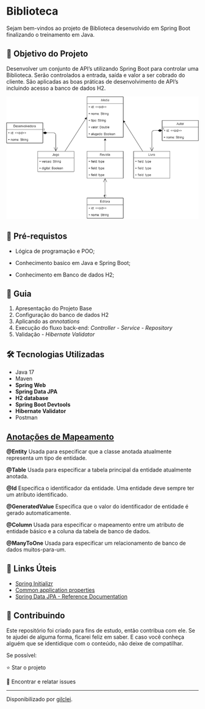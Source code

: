 <h1>Biblioteca </h1>
<p> Sejam bem-vindos ao projeto de Biblioteca desenvolvido em Spring Boot finalizando o treinamento em Java.</p>

<h2>🎯 Objetivo do Projeto</h2>
Desenvolver um conjunto de API’s utilizando Spring Boot para controlar uma Biblioteca. Serão controlados a entrada, saída e valor a ser cobrado do cliente. São aplicadas as boas práticas de desenvolvimento de API’s incluindo acesso a banco de dados H2.
 
![](./diagram.png)
<h2>
🛑 Pré-requistos
</h2>

* Lógica de programação e POO;

* Conhecimento basico em Java e Spring Boot;

* Conhecimento em Banco de dados H2;


<h2> 🚦 Guia </h2>

<ol>
    <li> Apresentação do Projeto Base </li>
    <li> Configuração do banco de dados H2</li>
    <li> Aplicando as <em>annotations</em></li>
    <li>Execução do fluxo back-end: <em>Controller - Service - Repository</em></li>
    <li>Validação - <em>Hibernate Validator</em> </li>
</ol>

<h2>🛠 Tecnologias Utilizadas</h2>

<ul>
    <li>Java 17</li>
    <li>Maven</li>
    <li><strong>Spring Web</strong></li>
    <li><strong>Spring Data JPA</strong></li>
    <li><strong>H2 database</strong></li>
    <li><strong>Spring Boot Devtools</strong></li>
    <li><strong>Hibernate Validator</strong></li>
    <li>Postman</li>
</ul>


<h2><a href="https://strn.com.br/artigos/2018/12/11/todas-as-anota%C3%A7%C3%B5es-do-jpa-anota%C3%A7%C3%B5es-de-mapeamento/"> Anotações de Mapeamento </a></h2>

<strong>@Entity</strong>
Usada para especificar que a classe anotada atualmente representa um tipo de entidade.

<strong>@Table</strong>
Usada para especificar a tabela principal da entidade atualmente anotada.

<strong>@Id</strong>
Especifica o identificador da entidade. Uma entidade deve sempre ter um atributo identificado.

<strong>@GeneratedValue</strong>
Especifica que o valor do identificador de entidade é gerado automaticamente.

<strong>@Column</strong>
Usada para especificar o mapeamento entre um atributo de entidade básico e a coluna da tabela de banco de dados.


<strong>@ManyToOne</strong>
Usada para especificar um relacionamento de banco de dados muitos-para-um.



<h2>🔗 Links Úteis</h2>
<ul>
    <li><a href="https://start.spring.io/#!type=maven-project&language=java&platformVersion=2.6.1&packaging=jar&jvmVersion=11&groupId=me.dio.academia&artifactId=academia-digital&name=academia-digital&description=Tutorial%20API%20RESTful%20modelando%20sistema%20de%20academia%20de%20gin%C3%A1stica&packageName=me.dio.academia.digital&dependencies=web,data-jpa,postgresql,validation,lombok">Spring Initializr</a></li>
    <li><a href="https://docs.spring.io/spring-boot/docs/2.0.x/reference/html/common-application-properties.html">Common application properties</a></li>
    <li><a href="https://docs.spring.io/spring-data/jpa/docs/current/reference/html/#jpa.repositories">Spring Data JPA - Reference Documentation</a></li>
</ul>


<h2> 🤝 Contribuindo </h2>

Este repositório foi criado para fins de estudo, então contribua com ele.
Se te ajudei de alguma forma, ficarei feliz em saber. E caso você conheça alguém que se identidique com o conteúdo, não deixe de compatilhar.

Se possível:

⭐️  Star o projeto

🐛 Encontrar e relatar issues

------------

Disponibilizado por [gilclei](https://www.linkedin.com/in/gilclei-araujo/ "gilclei").



